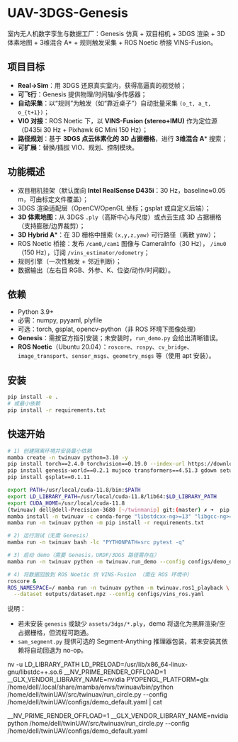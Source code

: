 # UAV-3DGS-Genesis

室内无人机数字孪生与数据工厂：Genesis 仿真 + 双目相机 + 3DGS 渲染 + 3D 体素地图 + 3维混合 A* + 规则触发采集 + ROS Noetic 桥接 VINS-Fusion。

## 项目目标
- **Real→Sim**：用 3DGS 还原真实室内，获得高逼真的视觉帧；
- **可飞行**：Genesis 提供物理/时间轴/多传感器；
- **自动采集**：以“规则”为触发（如“靠近桌子”）自动批量采集 `(o_t, a_t, o_{t+1})`；
- **VIO 对接**：ROS Noetic 下，以 **VINS-Fusion (stereo+IMU)** 作为定位源（D435i 30 Hz + Pixhawk 6C Mini 150 Hz）；
- **路径规划**：基于 **3DGS 点云体素化的 3D 占据栅格**，进行 **3维混合 A*** 搜索；
- **可扩展**：替换/插拔 VIO、规划、控制模块。

## 功能概述
- 双目相机挂架（默认面向 **Intel RealSense D435i**：30 Hz，baseline≈0.05 m，可由标定文件覆盖）；
- 3DGS 渲染适配层（OpenCV/OpenGL 坐标；gsplat 或自定义后端）；
- **3D 体素地图**：从 3DGS `.ply`（高斯中心与尺度）或点云生成 3D 占据栅格（支持膨胀/边界裁剪）；
- **3D Hybrid A***：在 3D 栅格中搜索 `(x,y,z,yaw)` 可行路径（离散 yaw）；
- ROS Noetic 桥接：发布 `/cam0`,`/cam1` 图像与 CameraInfo（30 Hz）， `/imu0`（150 Hz），订阅 `/vins_estimator/odometry`；
- 规则引擎（一次性触发 + 邻近判断）；
- 数据输出（左右目 RGB、外参、K、位姿/动作/时间戳）。

## 依赖
- Python 3.9+
- 必需：numpy, pyyaml, plyfile
- 可选：torch, gsplat, opencv-python（非 ROS 环境下图像处理）
- **Genesis**：需按官方指引安装；未安装时，`run_demo.py` 会给出清晰错误。
- **ROS Noetic**（Ubuntu 20.04）：`roscore`、`rospy`、`cv_bridge`、`image_transport`、`sensor_msgs`、`geometry_msgs` 等（使用 apt 安装）。

## 安装
```bash
pip install -e .
# 或最小依赖
pip install -r requirements.txt
```
## 快速开始
```bash
# 1) 创建隔离环境并安装最小依赖
mamba create -n twinuav python=3.10 -y
pip install torch==2.4.0 torchvision==0.19.0 --index-url https://download.pytorch.org/whl/cu118
pip install genesis-world==0.2.1 mujoco transformers==4.51.3 gdown setuptools==59.5 libigl==2.5.1 pyglet
pip install gsplat==0.1.11

export PATH=/usr/local/cuda-11.8/bin:$PATH
export LD_LIBRARY_PATH=/usr/local/cuda-11.8/lib64:$LD_LIBRARY_PATH
export CUDA_HOME=/usr/local/cuda-11.8
(twinuav) dell@dell-Precision-3680 [~/twinmanip] git:(master) ✗ ➜  pip install -r simulation/requirements.txt --verbose
mamba install -n twinuav -c conda-forge "libstdcxx-ng>=13" "libgcc-ng>=13"
mamba run -n twinuav python -m pip install -r requirements.txt

# 2) 运行测试（无需 Genesis）
mamba run -n twinuav bash -lc "PYTHONPATH=src pytest -q"

# 3) 启动 demo（需要 Genesis，URDF/3DGS 路径需存在）
mamba run -n twinuav python -m twinuav.run_demo --config configs/demo_default.yaml --viewer

# 4) 将数据回放到 ROS Noetic 供 VINS-Fusion （需在 ROS 环境中）
roscore &
ROS_NAMESPACE=/ mamba run -n twinuav python -m twinuav.ros1_playback \
  --dataset outputs/dataset.npz --config configs/vins_ros.yaml
```

说明：
- 若未安装 `genesis` 或缺少 `assets/3dgs/*.ply`，demo 将退化为黑屏渲染/空占据栅格，但流程可跑通。
- `sam_segment.py` 提供可选的 Segment-Anything 推理器包装，若未安装其依赖将自动回退为 no-op。

nv -u LD_LIBRARY_PATH LD_PRELOAD=/usr/lib/x86_64-linux-gnu/libstdc++.so.6 __NV_PRIME_RENDER_OFFLOAD=1 __GLX_VENDOR_LIBRARY_NAME=nvidia PYOPENGL_PLATFORM=glx /home/dell/.local/share/mamba/envs/twinuav/bin/python /home/dell/twinUAV/src/twinuav/run_circle.py --config /home/dell/twinUAV/configs/demo_default.yaml | cat

__NV_PRIME_RENDER_OFFLOAD=1 __GLX_VENDOR_LIBRARY_NAME=nvidia python /home/dell/twinUAV/src/twinuav/run_circle.py --config /home/dell/twinUAV/configs/demo_default.yaml